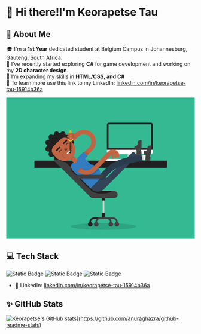 # 👋 Hi there!I'm Keorapetse Tau

## 🚀 About Me
🎓 I'm a **1st Year** dedicated student at Belgium Campus in Johannesburg, Gauteng, South Africa.<br> 
🧠 I’ve recently started exploring **C#** for game development and working on my **2D character design**.<br>
🌱 I’m expanding my skills in **HTML/CSS, and C#** <br>
💼 To learn more use this link to my LinkedIn: [linkedin.com/in/keorapetse-tau-15914b36a](https://www.linkedin.com/in/keorapetse-tau-15914b36a)


![Image Alt](https://github.com/Keorapetse004/Keorapetse/blob/354e4158072a671026758e5c981352fedf77e702/slim-jim-_dribbble_-_800x600_.gif)

## 💻 Tech Stack
![Static Badge](https://img.shields.io/badge/HTML5-orange)
![Static Badge](https://img.shields.io/badge/Css-blue)
![Static Badge](https://img.shields.io/badge/C%23-purple)


- 💼 LinkedIn: [linkedin.com/in/keorapetse-tau-15914b36a](https://www.linkedin.com/in/keorapetse-tau-15914b36a)

## ✨ GitHub Stats

![Keorapetse's GitHub stats](https://github-readme-stats.vercel.app/api?username=Keorapetse004)](https://github.com/anuraghazra/github-readme-stats)
